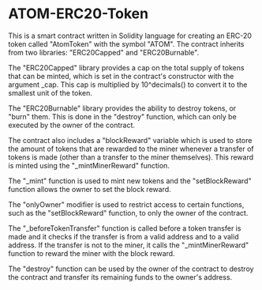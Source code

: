 # ATOM-ERC20-Token

This is a smart contract written in Solidity language for creating an ERC-20 token called "AtomToken" with the symbol "ATOM". The contract inherits from two libraries: "ERC20Capped" and "ERC20Burnable".

The "ERC20Capped" library provides a cap on the total supply of tokens that can be minted, which is set in the contract's constructor with the argument _cap. This cap is multiplied by 10^decimals() to convert it to the smallest unit of the token.

The "ERC20Burnable" library provides the ability to destroy tokens, or "burn" them. This is done in the "destroy" function, which can only be executed by the owner of the contract.

The contract also includes a "blockReward" variable which is used to store the amount of tokens that are rewarded to the miner whenever a transfer of tokens is made (other than a transfer to the miner themselves). This reward is minted using the "_mintMinerReward" function.

The "_mint" function is used to mint new tokens and the "setBlockReward" function allows the owner to set the block reward.

The "onlyOwner" modifier is used to restrict access to certain functions, such as the "setBlockReward" function, to only the owner of the contract.

The "_beforeTokenTransfer" function is called before a token transfer is made and it checks if the transfer is from a valid address and to a valid address. If the transfer is not to the miner, it calls the "_mintMinerReward" function to reward the miner with the block reward.

The "destroy" function can be used by the owner of the contract to destroy the contract and transfer its remaining funds to the owner's address.
